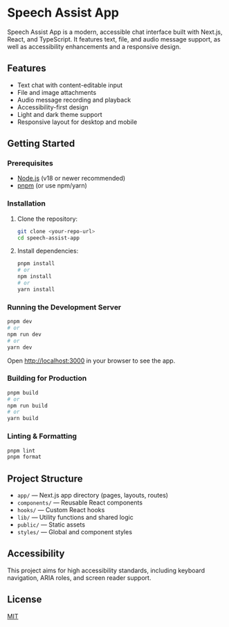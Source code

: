 # Speech Assist App

Speech Assist App is a modern, accessible chat interface built with Next.js, React, and TypeScript. It features text, file, and audio message support, as well as accessibility enhancements and a responsive design.

## Features
- Text chat with content-editable input
- File and image attachments
- Audio message recording and playback
- Accessibility-first design
- Light and dark theme support
- Responsive layout for desktop and mobile

## Getting Started

### Prerequisites
- [Node.js](https://nodejs.org/) (v18 or newer recommended)
- [pnpm](https://pnpm.io/) (or use npm/yarn)

### Installation

1. Clone the repository:
   ```sh
   git clone <your-repo-url>
   cd speech-assist-app
   ```
2. Install dependencies:
   ```sh
   pnpm install
   # or
   npm install
   # or
   yarn install
   ```

### Running the Development Server

```sh
pnpm dev
# or
npm run dev
# or
yarn dev
```

Open [http://localhost:3000](http://localhost:3000) in your browser to see the app.

### Building for Production

```sh
pnpm build
# or
npm run build
# or
yarn build
```

### Linting & Formatting

```sh
pnpm lint
pnpm format
```

## Project Structure
- `app/` — Next.js app directory (pages, layouts, routes)
- `components/` — Reusable React components
- `hooks/` — Custom React hooks
- `lib/` — Utility functions and shared logic
- `public/` — Static assets
- `styles/` — Global and component styles

## Accessibility
This project aims for high accessibility standards, including keyboard navigation, ARIA roles, and screen reader support.

## License
[MIT](LICENSE)
